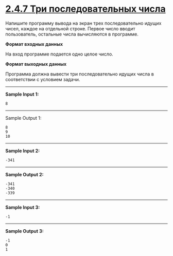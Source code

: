 # [2.4.7 Три последовательных числа](https://stepik.org/lesson/917014/step/8?unit=922793)

Напишите программу вывода на экран трех последовательно идущих чисел, каждое на отдельной строке. Первое число вводит пользователь, остальные числа вычисляются в программе.

**Формат входных данных**

На вход программе подается одно целое число.

**Формат выходных данных**

Программа должна вывести три последовательно идущих числа в соответствии с условием задачи.
___
**Sample Input 1:**
```
8
```
___
Sample Output 1:
```
8
9
10
```
___
**Sample Input 2:**
```
-341
```
___
**Sample Output 2:**
```
-341
-340
-339
```
___
**Sample Input 3:**
```
-1
```
___
**Sample Output 3:**
```
-1
0
1
```